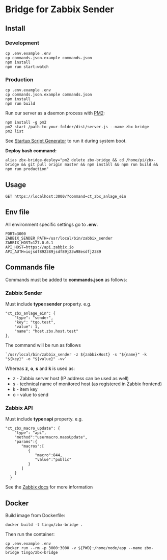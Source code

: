 # Bridge for Zabbix Sender

## Install

### Development

```
cp .env.example .env
cp commands.json.example commands.json
npm install
npm run start:watch
```

### Production

```
cp .env.example .env
cp commands.json.example commands.json
npm install
npm run build
```

Run our server as a daemon process with [PM2](https://pm2.keymetrics.io/):

```
npm install -g pm2
pm2 start /path-to-your-folder/dist/server.js --name zbx-bridge
pm2 list
```

See [Startup Script Generator](https://pm2.keymetrics.io/docs/usage/startup/) to run it during system boot.

**Deploy bash command:**
```
alias zbx-bridge-deploy="pm2 delete zbx-bridge && cd /home/pi/zbx-bridge && git pull origin master && npm install && npm run build && npm run production"
```

## Usage

```
GET https://localhost:3000/?command=ct_zbx_anlage_ein
```

## Env file

All environment specific settings go to **.env**.

```
PORT=3000
ZABBIX_SENDER_PATH=/usr/local/bin/zabbix_sender
ZABBIX_HOST=127.0.0.1
API_HOST=https://api.zabbix.io
API_AUTH=iojsdf892389jsdf89j23w98esdfj2389
```

## Commands file

Commands must be added to **commands.json** as follows:

### Zabbix Sender

Must include **type=sender** property. e.g.

```
"ct_zbx_anlage_ein": {
    "type": "sender",
    "key": "tgo.test",
    "value": 1,
    "name": "host.zbx.host.test"
},
```

The command will be run as follows

```
`/usr/local/bin/zabbix_sender -z ${zabbixHost} -s "${name}" -k "${key}" -o "${value}" -vv`
```

Whereas **z**, **o**, **s** and **k** is used as:

- z - Zabbix server host (IP address can be used as well)
- s - technical name of monitored host (as registered in Zabbix frontend)
- k - item key
- o - value to send

### Zabbix API

Must include **type=api** property. e.g.

```
"ct_zbx_macro_update": {
    "type": "api",
    "method":"usermacro.massUpdate",
    "params":{
       "macros":[
          {
             "macro":844,
             "value":"public"
          }
       ]
    }
  }
```

See the [Zabbix docs](https://www.zabbix.com/documentation/current/manual/api/reference/usermacro/update) for more information

## Docker

Build image from Dockerfile:

```
docker build -t tingo/zbx-bridge .
```

Then run the container:

```
cp .env.example .env
docker run --rm -p 3000:3000 -v ${PWD}:/home/node/app --name zbx-bridge tingo/zbx-bridge
```
